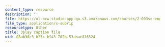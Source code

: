 ```yaml
---
content_type: resource
description: ''
file: https://ol-ocw-studio-app-qa.s3.amazonaws.com/courses/2-003sc-engineering-dynamics-fall-2011/08ab30c3b25cb943702b53abac816324_cd8lDtAtJbE.srt
file_type: application/x-subrip
resourcetype: Other
title: 3play caption file
uid: 08ab30c3-b25c-b943-702b-53abac816324
---
```

